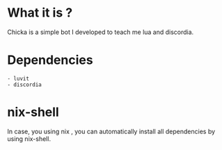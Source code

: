 # What it is ?
Chicka is a simple bot I developed to teach me lua and discordia.
# Dependencies 
	- luvit
	- discordia
# nix-shell 
In case, you using nix , you can automatically install all dependencies by using nix-shell. 

